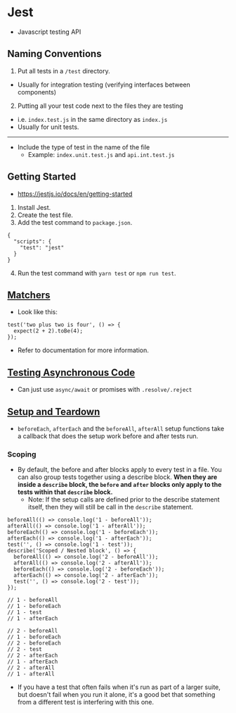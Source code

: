# Jest
* Javascript testing API

## Naming Conventions
1. Put all tests in a `/test` directory.
  * Usually for integration testing (verifying interfaces between components)
2. Putting all your test code next to the files they are testing
  * i.e. `index.test.js` in the same directory as `index.js`
  * Usually for unit tests.
---
* Include the type of test in the name of the file
  * Example: `index.unit.test.js` and `api.int.test.js`

## Getting Started
* https://jestjs.io/docs/en/getting-started

1. Install Jest.
2. Create the test file.
3. Add the test command to `package.json`.
```
{
  "scripts": {
    "test": "jest"
  }
}
```
4. Run the test command with `yarn test` or `npm run test`.

## [Matchers](https://jestjs.io/docs/en/using-matchers)
* Look like this:
```
test('two plus two is four', () => {
  expect(2 + 2).toBe(4);
});
```
* Refer to documentation for more information.

## [Testing Asynchronous Code](https://jestjs.io/docs/en/asynchronous)
* Can just use `async/await` or promises with `.resolve/.reject`

## [Setup and Teardown](https://jestjs.io/docs/en/setup-teardown)
* `beforeEach`, `afterEach` and the `beforeAll`, `afterAll` setup functions take a callback that does the setup work before and after tests run.

### Scoping
* By default, the before and after blocks apply to every test in a file. You can also group tests together using a describe block. __When they are inside a `describe` block, the `before` and `after` blocks only apply to the tests within that `describe` block.__
  * Note: If the setup calls are defined prior to the describe statement itself, then they will still be call in the `describe` statement.

```
beforeAll(() => console.log('1 - beforeAll'));
afterAll(() => console.log('1 - afterAll'));
beforeEach(() => console.log('1 - beforeEach'));
afterEach(() => console.log('1 - afterEach'));
test('', () => console.log('1 - test'));
describe('Scoped / Nested block', () => {
  beforeAll(() => console.log('2 - beforeAll'));
  afterAll(() => console.log('2 - afterAll'));
  beforeEach(() => console.log('2 - beforeEach'));
  afterEach(() => console.log('2 - afterEach'));
  test('', () => console.log('2 - test'));
});

// 1 - beforeAll
// 1 - beforeEach
// 1 - test
// 1 - afterEach

// 2 - beforeAll
// 1 - beforeEach
// 2 - beforeEach
// 2 - test
// 2 - afterEach
// 1 - afterEach
// 2 - afterAll
// 1 - afterAll
```
* If you have a test that often fails when it's run as part of a larger suite, but doesn't fail when you run it alone, it's a good bet that something from a different test is interfering with this one.
